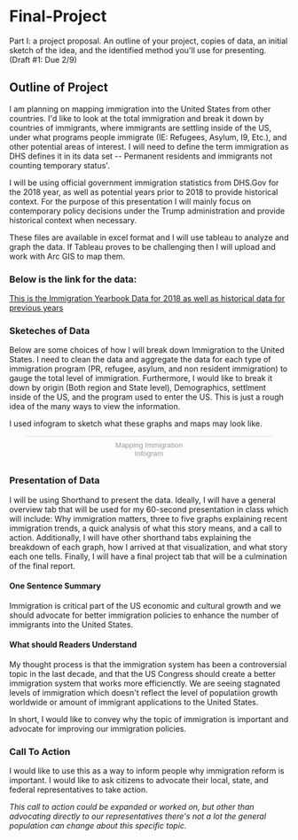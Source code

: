 # Final-Project

Part I: a project proposal.  An outline of your project, copies of data, an initial sketch of the idea, and the identified method you'll use for presenting. (Draft #1: Due 2/9)

## Outline of Project

I am planning on mapping immigration into the United States from other countries. I'd like to look at the total immigration and break it down by countries of immigrants, where immigrants are settling inside of the US, under what programs people immigrate (IE: Refugees, Asylum, I9, Etc.), and other potential areas of interest. I will need to define the term immigration as DHS defines it in its data set -- Permanent residents and immigrants not counting temporary status'. 

I will be using official government immigration statistics from DHS.Gov for the 2018 year, as well as potential years prior to 2018 to provide historical context. For the purpose of this presentation I will mainly focus on contemporary policy decisions under the Trump administration and provide historical context when necessary. 

These files are available in excel format and I will use tableau to analyze and graph the data. If Tableau proves to be challenging then I will upload and work with Arc GIS to map them. 

### Below is the link for the data: 

<a href="https://www.dhs.gov/immigration-statistics/yearbook/2018" target="_blank">This is the Immigration Yearbook Data for 2018 as well as historical data for previous years</a>

### Sketeches of Data

Below are some choices of how I will break down Immigration to the United States. I need to clean the data and aggregate the data for each type of immigration program (PR, refugee, asylum, and non resident immigration) to gauge the total level of immigration. Furthermore, I would like to break it down by origin (Both region and State level), Demographics, settlment inside of the US, and the program used to enter the US. This is just a rough idea of the many ways to view the information.

I used infogram to sketch what these graphs and maps may look like. 

<div class="infogram-embed" data-id="ba8a1764-c0de-4bc3-8125-ba1d34f0f6cc" data-type="interactive" data-title="Mapping Immigration "></div><script>!function(e,i,n,s){var t="InfogramEmbeds",d=e.getElementsByTagName("script")[0];if(window[t]&&window[t].initialized)window[t].process&&window[t].process();else if(!e.getElementById(n)){var o=e.createElement("script");o.async=1,o.id=n,o.src="https://e.infogram.com/js/dist/embed-loader-min.js",d.parentNode.insertBefore(o,d)}}(document,0,"infogram-async");</script><div style="padding:8px 0;font-family:Arial!important;font-size:13px!important;line-height:15px!important;text-align:center;border-top:1px solid #dadada;margin:0 30px"><a href="https://infogram.com/ba8a1764-c0de-4bc3-8125-ba1d34f0f6cc" style="color:#989898!important;text-decoration:none!important;" target="_blank">Mapping Immigration </a><br><a href="https://infogram.com" style="color:#989898!important;text-decoration:none!important;" target="_blank" rel="nofollow">Infogram</a></div>

### Presentation of Data

I will be using Shorthand to present the data. Ideally, I will have a general overview tab that will be used for my 60-second presentation in class which will include: Why immigration matters, three to five graphs explaining recent immigration trends, a quick analysis of what this story means, and a call to action. Additionally, I will have other shorthand tabs explaining the breakdown of each graph, how I arrived at that visualization, and what story each one tells. Finally, I will have a final project tab that will be a culmination of the final report. 

#### One Sentence Summary

Immigration is critical part of the US economic and cultural growth and we should advocate for better immigration policies to enhance the number of immigrants into the United States. 


#### What should Readers Understand

My thought process is that the immigration system has been a controversial topic in the last decade, and that the US Congress should create a better immigration system that works more efficienctly. We are seeing stagnated levels of immigration which doesn't reflect the level of populatiion growth worldwide or amount of immigrant applications to the United States.

In short, I would like to convey why the topic of immigration is important and advocate for improving our immigration policies. 

### Call To Action

I would like to use this as a way to inform people why immigration reform is important. I would like to ask citizens to advocate their local, state, and federal representatives to take action. 

*This call to action could be expanded or worked on, but other than advocating directly to our representatives there's not a lot the general population can change about this specific topic.*
